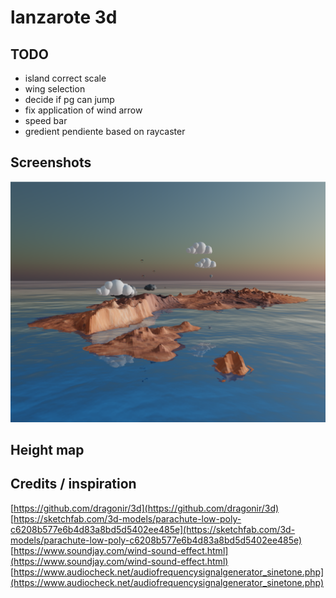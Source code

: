 # lanzarote 3d

## TODO

- island correct scale
- wing selection
- decide if pg can jump
- fix application of wind arrow
- speed bar
- gredient pendiente based on raycaster

## Screenshots

![Screenshot](https://raw.githubusercontent.com/iloire/lanzarote3d/master/screenshots/screenshot2.png)

## Height map


## Credits / inspiration

[https://github.com/dragonir/3d](https://github.com/dragonir/3d)
[https://sketchfab.com/3d-models/parachute-low-poly-c6208b577e6b4d83a8bd5d5402ee485e](https://sketchfab.com/3d-models/parachute-low-poly-c6208b577e6b4d83a8bd5d5402ee485e)
[https://www.soundjay.com/wind-sound-effect.html](https://www.soundjay.com/wind-sound-effect.html)
[https://www.audiocheck.net/audiofrequencysignalgenerator_sinetone.php](https://www.audiocheck.net/audiofrequencysignalgenerator_sinetone.php)
